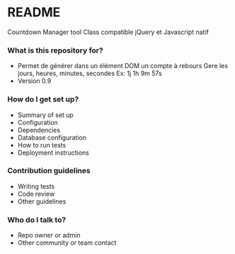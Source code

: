 # README #

Countdown Manager tool 
Class compatible jQuery et Javascript natif 

### What is this repository for? ###

* Permet de générer dans un élément DOM un compte à rebours
Gere les jours, heures, minutes, secondes
Ex: 1j 1h 9m 57s
* Version 0.9

### How do I get set up? ###

* Summary of set up
* Configuration
* Dependencies
* Database configuration
* How to run tests
* Deployment instructions

### Contribution guidelines ###

* Writing tests
* Code review
* Other guidelines

### Who do I talk to? ###

* Repo owner or admin
* Other community or team contact